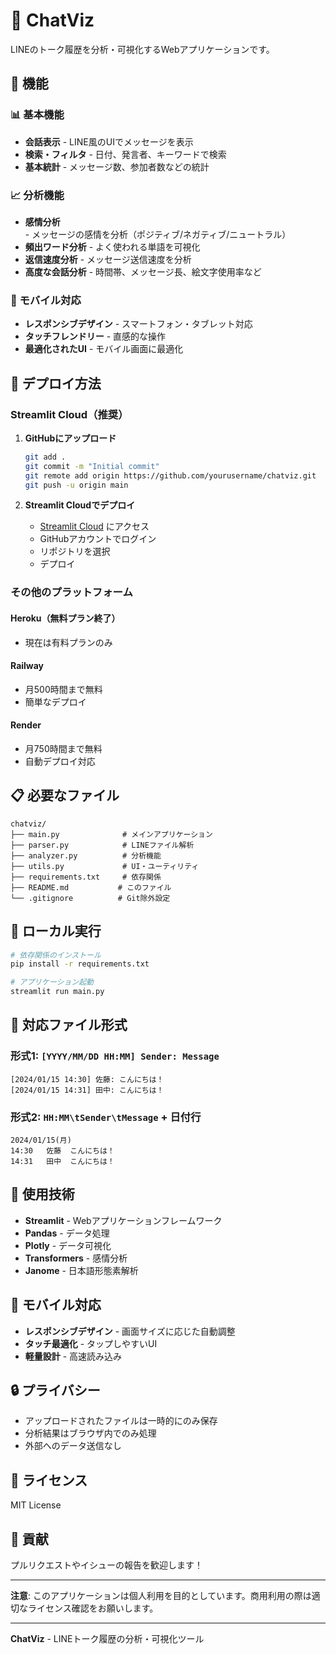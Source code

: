 # 💬 ChatViz

LINEのトーク履歴を分析・可視化するWebアプリケーションです。

## 🌟 機能

### 📊 基本機能
- **会話表示** - LINE風のUIでメッセージを表示
- **検索・フィルタ** - 日付、発言者、キーワードで検索
- **基本統計** - メッセージ数、参加者数などの統計

### 📈 分析機能
- **感情分析** - メッセージの感情を分析（ポジティブ/ネガティブ/ニュートラル）
- **頻出ワード分析** - よく使われる単語を可視化
- **返信速度分析** - メッセージ送信速度を分析
- **高度な会話分析** - 時間帯、メッセージ長、絵文字使用率など

### 📱 モバイル対応
- **レスポンシブデザイン** - スマートフォン・タブレット対応
- **タッチフレンドリー** - 直感的な操作
- **最適化されたUI** - モバイル画面に最適化

## 🚀 デプロイ方法

### Streamlit Cloud（推奨）

1. **GitHubにアップロード**
   ```bash
   git add .
   git commit -m "Initial commit"
   git remote add origin https://github.com/yourusername/chatviz.git
   git push -u origin main
   ```

2. **Streamlit Cloudでデプロイ**
   - [Streamlit Cloud](https://share.streamlit.io/) にアクセス
   - GitHubアカウントでログイン
   - リポジトリを選択
   - デプロイ

### その他のプラットフォーム

#### Heroku（無料プラン終了）
- 現在は有料プランのみ

#### Railway
- 月500時間まで無料
- 簡単なデプロイ

#### Render
- 月750時間まで無料
- 自動デプロイ対応

## 📋 必要なファイル

```
chatviz/
├── main.py              # メインアプリケーション
├── parser.py            # LINEファイル解析
├── analyzer.py          # 分析機能
├── utils.py             # UI・ユーティリティ
├── requirements.txt     # 依存関係
├── README.md           # このファイル
└── .gitignore          # Git除外設定
```

## 🔧 ローカル実行

```bash
# 依存関係のインストール
pip install -r requirements.txt

# アプリケーション起動
streamlit run main.py
```

## 📁 対応ファイル形式

### 形式1: `[YYYY/MM/DD HH:MM] Sender: Message`
```
[2024/01/15 14:30] 佐藤: こんにちは！
[2024/01/15 14:31] 田中: こんにちは！
```

### 形式2: `HH:MM\tSender\tMessage` + 日付行
```
2024/01/15(月)
14:30	佐藤	こんにちは！
14:31	田中	こんにちは！
```

## 🎯 使用技術

- **Streamlit** - Webアプリケーションフレームワーク
- **Pandas** - データ処理
- **Plotly** - データ可視化
- **Transformers** - 感情分析
- **Janome** - 日本語形態素解析

## 📱 モバイル対応

- **レスポンシブデザイン** - 画面サイズに応じた自動調整
- **タッチ最適化** - タップしやすいUI
- **軽量設計** - 高速読み込み

## 🔒 プライバシー

- アップロードされたファイルは一時的にのみ保存
- 分析結果はブラウザ内でのみ処理
- 外部へのデータ送信なし

## 📄 ライセンス

MIT License

## 🤝 貢献

プルリクエストやイシューの報告を歓迎します！

---

**注意**: このアプリケーションは個人利用を目的としています。商用利用の際は適切なライセンス確認をお願いします。

---

**ChatViz** - LINEトーク履歴の分析・可視化ツール 